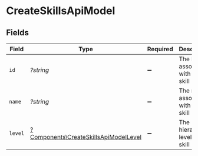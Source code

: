 # CreateSkillsApiModel


## Fields

| Field                                                                                         | Type                                                                                          | Required                                                                                      | Description                                                                                   | Example                                                                                       |
| --------------------------------------------------------------------------------------------- | --------------------------------------------------------------------------------------------- | --------------------------------------------------------------------------------------------- | --------------------------------------------------------------------------------------------- | --------------------------------------------------------------------------------------------- |
| `id`                                                                                          | *?string*                                                                                     | :heavy_minus_sign:                                                                            | The ID associated with this skill                                                             | 16873-IT345                                                                                   |
| `name`                                                                                        | *?string*                                                                                     | :heavy_minus_sign:                                                                            | The name associated with this skill                                                           | Information-Technology                                                                        |
| `level`                                                                                       | [?Components\CreateSkillsApiModelLevel](../../Models/Components/CreateSkillsApiModelLevel.md) | :heavy_minus_sign:                                                                            | The hierarchal level of the skill                                                             |                                                                                               |